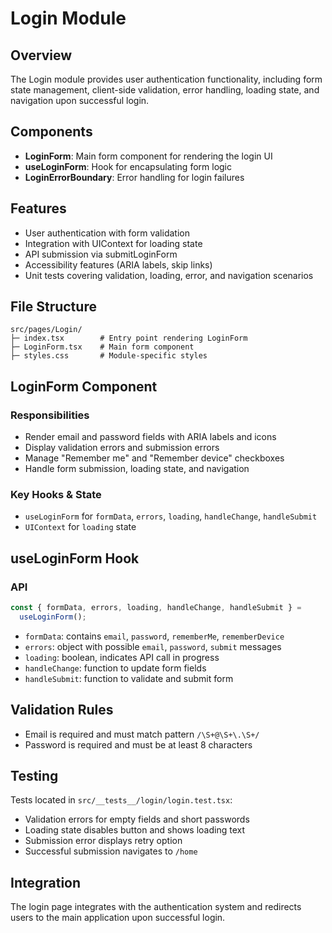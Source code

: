 # Login Module

## Overview

The Login module provides user authentication functionality, including form state management, client-side validation, error handling, loading state, and navigation upon successful login.

## Components

- **LoginForm**: Main form component for rendering the login UI
- **useLoginForm**: Hook for encapsulating form logic
- **LoginErrorBoundary**: Error handling for login failures

## Features

- User authentication with form validation
- Integration with UIContext for loading state
- API submission via submitLoginForm
- Accessibility features (ARIA labels, skip links)
- Unit tests covering validation, loading, error, and navigation scenarios

## File Structure

```
src/pages/Login/
├─ index.tsx        # Entry point rendering LoginForm
├─ LoginForm.tsx    # Main form component
├─ styles.css       # Module-specific styles
```

## LoginForm Component

### Responsibilities

- Render email and password fields with ARIA labels and icons
- Display validation errors and submission errors
- Manage "Remember me" and "Remember device" checkboxes
- Handle form submission, loading state, and navigation

### Key Hooks & State

- `useLoginForm` for `formData`, `errors`, `loading`, `handleChange`, `handleSubmit`
- `UIContext` for `loading` state

## useLoginForm Hook

### API

```ts
const { formData, errors, loading, handleChange, handleSubmit } =
  useLoginForm();
```

- `formData`: contains `email`, `password`, `rememberMe`, `rememberDevice`
- `errors`: object with possible `email`, `password`, `submit` messages
- `loading`: boolean, indicates API call in progress
- `handleChange`: function to update form fields
- `handleSubmit`: function to validate and submit form

## Validation Rules

- Email is required and must match pattern `/\S+@\S+\.\S+/`
- Password is required and must be at least 8 characters

## Testing

Tests located in `src/__tests__/login/login.test.tsx`:

- Validation errors for empty fields and short passwords
- Loading state disables button and shows loading text
- Submission error displays retry option
- Successful submission navigates to `/home`

## Integration

The login page integrates with the authentication system and redirects users to the main application upon successful login.
